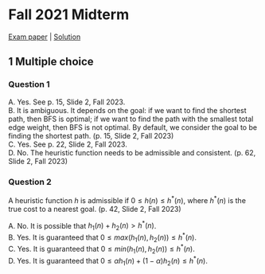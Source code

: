 # Fall 2021 Midterm

[Exam paper](https://nbviewer.org/github/i-TechX/iTechX/blob/file-base/courses/CS181/CS181.01_Fall_2021/Exam%20%E8%80%83%E8%AF%95/F21_CS181_Midterm.pdf) | [Solution](https://nbviewer.org/github/i-TechX/iTechX/blob/file-base/courses/CS181/CS181.01_Fall_2021/Exam%20%E8%80%83%E8%AF%95/F21_CS181_Midterm_solution.pdf)

## 1 Multiple choice

### Question 1

A. Yes. See p. 15, Slide 2, Fall 2023.  
B. It is ambiguous. It depends on the goal: if we want to find the shortest path, then BFS is optimal; if we want to find the path with the smallest total edge weight, then BFS is not optimal. By default, we consider the goal to be finding the shortest path. (p. 15, Slide 2, Fall 2023)  
C. Yes. See p. 22, Slide 2, Fall 2023.  
D. No. The heuristic function needs to be admissible and consistent. (p. 62, Slide 2, Fall 2023)

### Question 2

A heuristic function $h$ is admissible if $0 \leq h(n) \leq h^*(n)$, where $h^*(n)$ is the true cost to a nearest goal. (p. 42, Slide 2, Fall 2023)

A. No. It is possible that $h_1(n)+h_2(n)\gt h^*(n)$.  
B. Yes. It is guaranteed that $0 \leq max(h_1(n), h_2(n)) \leq h^*(n)$.  
C. Yes. It is guaranteed that $0 \leq min(h_1(n), h_2(n)) \leq h^*(n)$.  
D. Yes. It is guaranteed that $0 \leq \alpha h_1(n) + (1-\alpha) h_2(n) \leq h^*(n)$.


